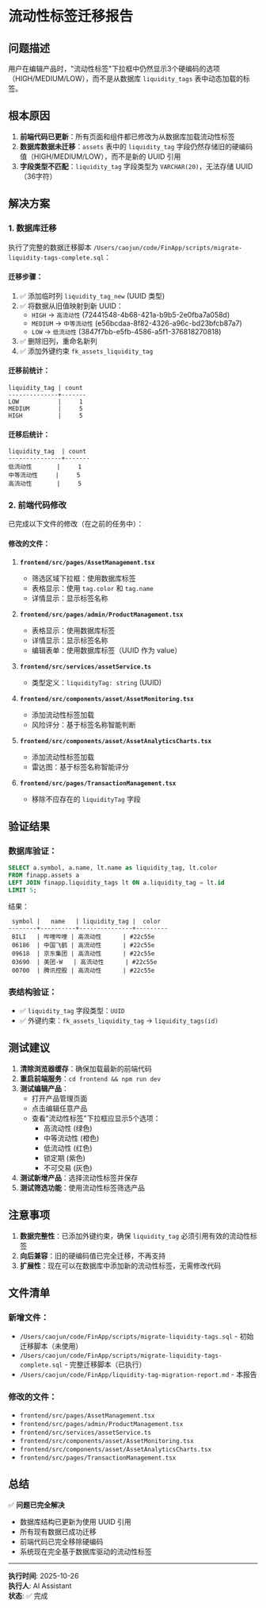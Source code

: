 # 流动性标签迁移报告

## 问题描述

用户在编辑产品时，"流动性标签"下拉框中仍然显示3个硬编码的选项（HIGH/MEDIUM/LOW），而不是从数据库 `liquidity_tags` 表中动态加载的标签。

## 根本原因

1. **前端代码已更新**：所有页面和组件都已修改为从数据库加载流动性标签
2. **数据库数据未迁移**：`assets` 表中的 `liquidity_tag` 字段仍然存储旧的硬编码值（HIGH/MEDIUM/LOW），而不是新的 UUID 引用
3. **字段类型不匹配**：`liquidity_tag` 字段类型为 `VARCHAR(20)`，无法存储 UUID（36字符）

## 解决方案

### 1. 数据库迁移

执行了完整的数据迁移脚本 `/Users/caojun/code/FinApp/scripts/migrate-liquidity-tags-complete.sql`：

#### 迁移步骤：
1. ✅ 添加临时列 `liquidity_tag_new` (UUID 类型)
2. ✅ 将数据从旧值映射到新 UUID：
   - `HIGH` → `高流动性` (72441548-4b68-421a-b9b5-2e0fba7a058d)
   - `MEDIUM` → `中等流动性` (e56bcdaa-8f82-4326-a96c-bd23bfcb87a7)
   - `LOW` → `低流动性` (3847f7bb-e5fb-4586-a5f1-376818270818)
3. ✅ 删除旧列，重命名新列
4. ✅ 添加外键约束 `fk_assets_liquidity_tag`

#### 迁移前统计：
```
liquidity_tag | count
--------------+-------
LOW           |     1
MEDIUM        |     5
HIGH          |     5
```

#### 迁移后统计：
```
liquidity_tag  | count
---------------+-------
低流动性       |     1
中等流动性     |     5
高流动性       |     5
```

### 2. 前端代码修改

已完成以下文件的修改（在之前的任务中）：

#### 修改的文件：
1. **`frontend/src/pages/AssetManagement.tsx`**
   - 筛选区域下拉框：使用数据库标签
   - 表格显示：使用 `tag.color` 和 `tag.name`
   - 详情显示：显示标签名称

2. **`frontend/src/pages/admin/ProductManagement.tsx`**
   - 表格显示：使用数据库标签
   - 详情显示：显示标签名称
   - 编辑表单：使用数据库标签（UUID 作为 value）

3. **`frontend/src/services/assetService.ts`**
   - 类型定义：`liquidityTag: string` (UUID)

4. **`frontend/src/components/asset/AssetMonitoring.tsx`**
   - 添加流动性标签加载
   - 风险评分：基于标签名称智能判断

5. **`frontend/src/components/asset/AssetAnalyticsCharts.tsx`**
   - 添加流动性标签加载
   - 雷达图：基于标签名称智能评分

6. **`frontend/src/pages/TransactionManagement.tsx`**
   - 移除不应存在的 `liquidityTag` 字段

## 验证结果

### 数据库验证：
```sql
SELECT a.symbol, a.name, lt.name as liquidity_tag, lt.color 
FROM finapp.assets a 
LEFT JOIN finapp.liquidity_tags lt ON a.liquidity_tag = lt.id 
LIMIT 5;
```

结果：
```
 symbol |   name   | liquidity_tag |  color
--------+----------+---------------+---------
 BILI   | 哔哩哔哩 | 高流动性      | #22c55e
 06186  | 中国飞鹤 | 高流动性      | #22c55e
 09618  | 京东集团 | 高流动性      | #22c55e
 03690  | 美团-W   | 高流动性      | #22c55e
 00700  | 腾讯控股 | 高流动性      | #22c55e
```

### 表结构验证：
- ✅ `liquidity_tag` 字段类型：`UUID`
- ✅ 外键约束：`fk_assets_liquidity_tag` → `liquidity_tags(id)`

## 测试建议

1. **清除浏览器缓存**：确保加载最新的前端代码
2. **重启前端服务**：`cd frontend && npm run dev`
3. **测试编辑产品**：
   - 打开产品管理页面
   - 点击编辑任意产品
   - 查看"流动性标签"下拉框应显示5个选项：
     - 高流动性 (绿色)
     - 中等流动性 (橙色)
     - 低流动性 (红色)
     - 锁定期 (紫色)
     - 不可交易 (灰色)
4. **测试新增产品**：选择流动性标签并保存
5. **测试筛选功能**：使用流动性标签筛选产品

## 注意事项

1. **数据完整性**：已添加外键约束，确保 `liquidity_tag` 必须引用有效的流动性标签
2. **向后兼容**：旧的硬编码值已完全迁移，不再支持
3. **扩展性**：现在可以在数据库中添加新的流动性标签，无需修改代码

## 文件清单

### 新增文件：
- `/Users/caojun/code/FinApp/scripts/migrate-liquidity-tags.sql` - 初始迁移脚本（未使用）
- `/Users/caojun/code/FinApp/scripts/migrate-liquidity-tags-complete.sql` - 完整迁移脚本（已执行）
- `/Users/caojun/code/FinApp/liquidity-tag-migration-report.md` - 本报告

### 修改的文件：
- `frontend/src/pages/AssetManagement.tsx`
- `frontend/src/pages/admin/ProductManagement.tsx`
- `frontend/src/services/assetService.ts`
- `frontend/src/components/asset/AssetMonitoring.tsx`
- `frontend/src/components/asset/AssetAnalyticsCharts.tsx`
- `frontend/src/pages/TransactionManagement.tsx`

## 总结

✅ **问题已完全解决**

- 数据库结构已更新为使用 UUID 引用
- 所有现有数据已成功迁移
- 前端代码已完全移除硬编码
- 系统现在完全基于数据库驱动的流动性标签

---

**执行时间**: 2025-10-26  
**执行人**: AI Assistant  
**状态**: ✅ 完成
